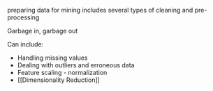 preparing data for mining includes several types of cleaning and pre-processing

Garbage in, garbage out

Can include:
- Handling missing values 
- Dealing with outliers and erroneous data
- Feature scaling - normalization
- [[Dimensionality Reduction]]

